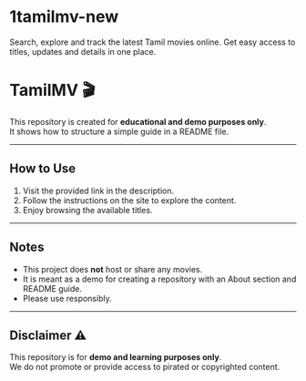 # 1tamilmv-new
Search, explore and track the latest Tamil movies online. Get easy access to titles, updates and details in one place.

# TamilMV 🎬

This repository is created for **educational and demo purposes only**.  
It shows how to structure a simple guide in a README file.

---

## How to Use

1. Visit the provided link in the description.  
2. Follow the instructions on the site to explore the content.  
3. Enjoy browsing the available titles.

---

## Notes
- This project does **not** host or share any movies.  
- It is meant as a demo for creating a repository with an About section and README guide.  
- Please use responsibly.

---

## Disclaimer ⚠️
This repository is for **demo and learning purposes only**.  
We do not promote or provide access to pirated or copyrighted content.

